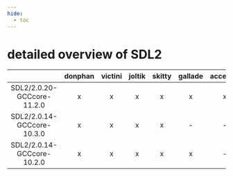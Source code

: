 ```yaml
---
hide:
  - toc
---
```


detailed overview of SDL2
=========================

| |donphan|victini|joltik|skitty|gallade|accelgor|swalot|doduo|
| :---: | :---: | :---: | :---: | :---: | :---: | :---: | :---: | :---: |
|SDL2/2.0.20-GCCcore-11.2.0|x|x|x|x|x|x|x|x|
|SDL2/2.0.14-GCCcore-10.3.0|x|x|x|x|-|-|x|x|
|SDL2/2.0.14-GCCcore-10.2.0|x|x|x|x|x|-|x|x|
